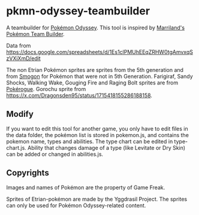 # pkmn-odyssey-teambuilder

A teambuilder for [Pokémon Odyssey](https://www.pokecommunity.com/threads/pok%C3%A9mon-odyssey-complete-v4-1.488536/). This tool is inspired by [Marriland's Pokémon Team Builder](https://marriland.com/tools/team-builder/en/).

Data from https://docs.google.com/spreadsheets/d/1Es1clPMUhEEqZRHW0tgAmvxqSzVXiXmD/edit

The non Etrian Pokémon sprites are sprites from the 5th generation and from [Smogon](https://www.smogon.com/forums/threads/smogon-sprite-project.3647722/) for Pokémon that were not in 5th Generation. 
Farigiraf, Sandy Shocks, Walking Wake, Gouging Fire and Raging Bolt sprites are from [Pokérogue](https://github.com/pagefaultgames/pokerogue).
Gorochu sprite from https://x.com/Dragonsden95/status/1715418155286188158.

## Modify
If you want to edit this tool for another game, you only have to edit files in the data folder, the pokémon list is stored in pokemon.js, and contains the pokemon name, types and abilities. The type chart can be edited in type-chart.js. Ability that changes damage of a type (like Levitate or Dry Skin) can be added or changed in abilities.js.

## Copyrights
Images and names of Pokémon are the property of Game Freak.

Sprites of Etrian-pokémon are made by the Yggdrasil Project. The sprites can only be used for Pokémon Odyssey-related content.